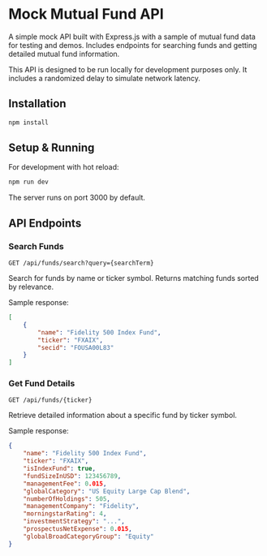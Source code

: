 # Mock Mutual Fund API
A simple mock API built with Express.js with a sample of mutual fund data for testing and demos. Includes endpoints for searching funds and getting detailed mutual fund information.

This API is designed to be run locally for development purposes only. It includes a randomized delay to simulate network latency.

## Installation

```bash
npm install
```

## Setup & Running

For development with hot reload:
```bash
npm run dev
```

The server runs on port 3000 by default.

## API Endpoints

### Search Funds
```
GET /api/funds/search?query={searchTerm}
```

Search for funds by name or ticker symbol. Returns matching funds sorted by relevance.

Sample response:
```json
[
    {
        "name": "Fidelity 500 Index Fund",
        "ticker": "FXAIX",
        "secid": "FOUSA00L83"
    }
]
```

### Get Fund Details
```
GET /api/funds/{ticker}
```

Retrieve detailed information about a specific fund by ticker symbol.

Sample response:
```json
{
    "name": "Fidelity 500 Index Fund",
    "ticker": "FXAIX",
    "isIndexFund": true,
    "fundSizeInUSD": 123456789,
    "managementFee": 0.015,
    "globalCategory": "US Equity Large Cap Blend",
    "numberOfHoldings": 505,
    "managementCompany": "Fidelity",
    "morningstarRating": 4,
    "investmentStrategy": "...",
    "prospectusNetExpense": 0.015,
    "globalBroadCategoryGroup": "Equity"
}
```